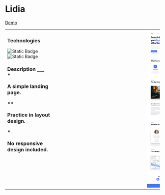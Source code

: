 # Lidia
[Demo](https://pvlchupryna.github.io/Lidia/)

<table>
    <tr>
        <td valign="top" style="vertical-align: top;">
            <h3>Technologies</h3>
            <p>
                <img alt="Static Badge" src="https://img.shields.io/badge/HTML5-%23E34F26?style=for-the-badge&logo=html5&logoColor=white&logoSize=auto">
              <img alt="Static Badge" src="https://img.shields.io/badge/CSS3-%231572B6?style=for-the-badge&logo=css3&logoColor=white&logoSize=auto">
            </p>
            <h3>Description</р>
                ___
            <div>
                *<p>A simple landing page.</p>
                **<p>Practice in layout design.</p>
                * <p>No responsive design included.</p>
            </div>
        </td>
        <td style="margin-left: 200px;">
           <a href="https://2books.su/reader/books/to-kill-a-mockingbird-adapted/" target="_blank" rel="noopener noreferrer">
    <img style="margin-left: 300px;" width="150" src="./docs/IMG/Lidia-demo.jpeg" alt="demo">
</a>
<!--             [![](./docs/IMG/Lidia-demo.jpeg)](https://2books.su/reader/books/to-kill-a-mockingbird-adapted/) -->
<!--             <img style="margin-left: 300px;" width="200" src="./docs/IMG/Lidia-demo.jpeg" alt="demo"> -->
        </td>
    </tr>
</table>

